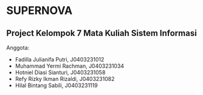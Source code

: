 # SUPERNOVA

## Project Kelompok 7 Mata Kuliah Sistem Informasi

Anggota:
- Fadilla Julianifa Putri, J0403231012
- Muhammad Yermi Rachman, J0403231034
- Hotniel Diasi Sianturi, J0403231058
- Refy Rizky Ikman Rizaldi, J0403231082
- Hilal Bintang Sabili, J0403231119

